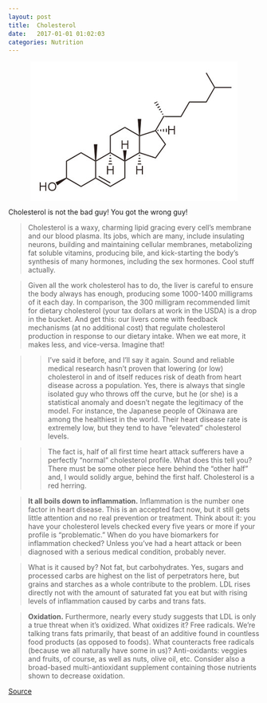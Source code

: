 ```yaml
---
layout: post
title:  Cholesterol
date:   2017-01-01 01:02:03
categories: Nutrition
---
```


<img src="/assets/cholesterol.jpg" style="display: block; margin: auto;"  width=""/>

Cholesterol is not the bad guy!  You got the wrong guy!

> Cholesterol is a waxy, charming lipid gracing every cell’s membrane and our blood plasma. Its jobs, which are many, include insulating neurons, building and maintaining cellular membranes, metabolizing fat soluble vitamins, producing bile, and kick-starting the body’s synthesis of many hormones, including the sex hormones. Cool stuff actually.

> Given all the work cholesterol has to do, the liver is careful to ensure the body always has enough, producing some 1000-1400 milligrams of it each day. In comparison, the 300 milligram recommended limit for dietary cholesterol (your tax dollars at work in the USDA) is a drop in the bucket. And get this: our livers come with feedback mechanisms (at no additional cost) that regulate cholesterol production in response to our dietary intake. When we eat more, it makes less, and vice-versa. Imagine that!


>>I’ve said it before, and I’ll say it again. Sound and reliable medical research hasn’t proven that lowering (or low) cholesterol in and of itself reduces risk of death from heart disease across a population. Yes, there is always that single isolated guy who throws off the curve, but he (or she) is a statistical anomaly and doesn’t negate the legitimacy of the model. For instance, the Japanese people of Okinawa are among the healthiest in the world. Their heart disease rate is extremely low, but they tend to have “elevated” cholesterol levels.

>>The fact is, half of all first time heart attack sufferers have a perfectly “normal” cholesterol profile. What does this tell you? There must be some other piece here behind the “other half” and, I would solidly argue, behind the first half. Cholesterol is a red herring.


> **It all boils down to inflammation.** Inflammation is the number one factor in heart disease. This is an accepted fact now, but it still gets little attention and no real prevention or treatment. Think about it: you have your cholesterol levels checked every five years or more if your profile is “problematic.” When do you have biomarkers for inflammation checked? Unless you’ve had a heart attack or been diagnosed with a serious medical condition, probably never.

> What is it caused by? Not fat, but carbohydrates. Yes, sugars and processed carbs are highest on the list of perpetrators here, but grains and starches as a whole contribute to the problem. LDL rises directly not with the amount of saturated fat you eat but with rising levels of inflammation caused by carbs and trans fats.

> **Oxidation.** Furthermore, nearly every study suggests that LDL is only a true threat when it’s oxidized. What oxidizes it? Free radicals. We’re talking trans fats primarily, that beast of an additive found in countless food products (as opposed to foods). What counteracts free radicals (because we all naturally have some in us)? Anti-oxidants: veggies and fruits, of course, as well as nuts, olive oil, etc. Consider also a broad-based multi-antioxidant supplement containing those nutrients shown to decrease oxidation.

[Source](http://www.marksdailyapple.com/cholesterol/)